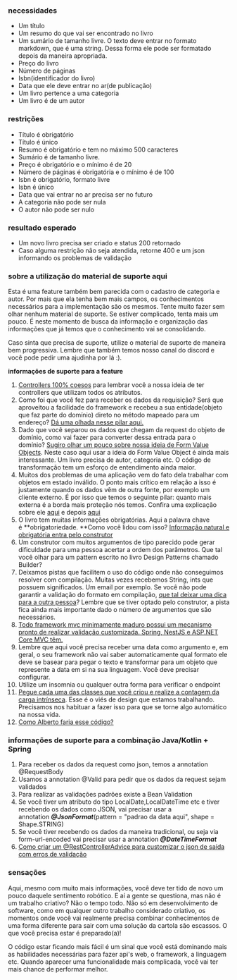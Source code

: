 ### **necessidades**

*   Um título
*   Um resumo do que vai ser encontrado no livro
*   Um sumário de tamanho livre. O texto deve entrar no formato markdown, que é uma string. Dessa forma ele pode ser formatado depois da maneira apropriada.
*   Preço do livro
*   Número de páginas
*   Isbn(identificador do livro)
*   Data que ele deve entrar no ar(de publicação)
*   Um livro pertence a uma categoria
*   Um livro é de um autor

### **restrições**

*   Título é obrigatório
*   Título é único
*   Resumo é obrigatório e tem no máximo 500 caracteres
*   Sumário é de tamanho livre.
*   Preço é obrigatório e o mínimo é de 20
*   Número de páginas é obrigatória e o mínimo é de 100
*   Isbn é obrigatório, formato livre
*   Isbn é único
*   Data que vai entrar no ar precisa ser no futuro
*   A categoria não pode ser nula
*   O autor não pode ser nulo

### **resultado esperado**

*   Um novo livro precisa ser criado e status 200 retornado
*   Caso alguma restrição não seja atendida, retorne 400 e um json informando os problemas de validação

### **sobre a utilização do material de suporte aqui**

Esta é uma feature também bem parecida com o cadastro de categoria e autor. Por mais que ela tenha bem mais campos, os conhecimentos necessários para a implementação são os mesmos. Tente muito fazer sem olhar nenhum material de suporte. Se estiver complicado, tenta mais um pouco. É neste momento de busca da informação e organização das informações que já temos que o conhecimento vai se consolidando. 

Caso sinta que precisa de suporte, utilize o material de suporte de maneira bem progressiva. Lembre que também temos nosso canal do discord e você pode pedir uma ajudinha por lá :). 

**informações de suporte para a feature**

1.  [Controllers 100% coesos](https://youtu.be/i3Au8Slv3x4) para lembrar você a nossa ideia de ter controllers que utilizam todos os atributos.
2.  Como foi que você fez para receber os dados da requisição? Será que aproveitou a facilidade do framework e recebeu a sua entidade(objeto que faz parte do domínio) direto no método mapeado para um endereço? [Dá uma olhada nesse pilar aqui.](https://youtu.be/_CvFy3ypsYc)
3.  Dado que você separou os dados que chegam da request do objeto de domínio, como vai fazer para converter dessa entrada para o domínio? [Sugiro olhar um pouco sobre nossa ideia de Form Value Objects](https://youtu.be/2Oc56btUWQA). Neste caso aqui usar a ideia do Form Value Object é ainda mais interessante. Um livro precisa de autor, categoria etc. O código de transformação tem um esforço de entendimento ainda maior.
4.  Muitos dos problemas de uma aplicação vem do fato dela trabalhar com objetos em estado inválido. O ponto mais crítico em relação a isso é justamente quando os dados vêm de outra fonte, por exemplo um cliente externo. É por isso que temos o seguinte pilar: quanto mais externa é a borda mais proteção nós temos. Confira uma explicação sobre ele [aqui](https://youtu.be/pu9zErRwk7k) e depois [aqui](https://youtu.be/odzqRwdgVUw)
5.  O livro tem muitas informações obrigatórias. Aqui a palavra chave é **obrigatoriedade. **Como você lidou com isso? [Informação natural e obrigatória entra pelo construtor](https://youtu.be/-eVRkz-3nCQ)
6.  Um construtor com muitos argumentos de tipo parecido pode gerar dificuldade para uma pessoa acertar a ordem dos parâmetros. Que tal você olhar para um pattern escrito no livro Design Patterns chamado Builder?
7.  Deixamos pistas que facilitem o uso do código onde não conseguimos resolver com compilação. Muitas vezes recebemos String, ints que possuem significados. Um email por exemplo. Se você não pode garantir a validação do formato em compilação, [que tal deixar uma dica para a outra pessoa](https://youtu.be/TqaMn9jTRU0)? Lembre que se tiver optado pelo construtor, a pista fica ainda mais importante dado o número de argumentos que são necessários.
8.  [Todo framework mvc minimamente maduro possui um mecanismo pronto de realizar validação customizada. Spring, NestJS e ASP.NET Core MVC têm.](https://youtu.be/YXF8Ll64tfk)
9.  Lembre que aqui você precisa receber uma data como argumento e, em geral, o seu framework não vai saber automaticamente qual formato ele deve se basear para pegar o texto e transformar para um objeto que represente a data em si na sua linguagem. Você deve precisar configurar.
10.  Utilize um insomnia ou qualquer outra forma para verificar o endpoint
11.  [Pegue cada uma das classes que você criou e realize a contagem da carga intrínseca](https://youtu.be/lkaK8IL7uEA). Esse é o viés de design que estamos trabalhando. Precisamos nos habituar a fazer isso para que se torne algo automático na nossa vida.
12.  [Como Alberto faria esse código?](https://youtu.be/iffPcqa0WoQ)

### informações de suporte para a combinação Java/Kotlin + Spring

1.  Para receber os dados da request como json, temos a annotation @RequestBody
2.  Usamos a annotation @Valid para pedir que os dados da request sejam validados
3.  Para realizar as validações padrões existe a Bean Validation
4.  Se você tiver um atributo do tipo LocalDate,LocalDateTime etc e tiver recebendo os dados como JSON, vai precisar usar a annotation **_@JsonFormat_**(pattern = "padrao da data aqui", shape = Shape.STRING)​
5.  Se você tiver recebendo os dados da maneira tradicional, ou seja via form-url-encoded vai precisar usar a annotation **_@DateTimeFormat_**
6.  [Como criar um @RestControllerAdvice para customizar o json de saída com erros de validação](https://youtu.be/LlX6zoGwQQA)

### sensações

Aqui, mesmo com muito mais informações, você deve ter tido de novo um pouco daquele sentimento robótico. E aí a gente se questiona, mas não é um trabalho criativo? Não o tempo todo. Não só em desenvolvimento de software, como em qualquer outro trabalho considerado criativo, os momentos onde você vai realmente precisa combinar conhecimentos de uma forma diferente para sair com uma solução da cartola são escassos. O que você precisa estar é preparado(a)! 

O código estar ficando mais fácil é um sinal que você está dominando mais as habilidades necessárias para fazer api's web, o framework, a linguagem etc. Quando aparecer uma funcionalidade mais complicada, você vai ter mais chance de performar melhor.

